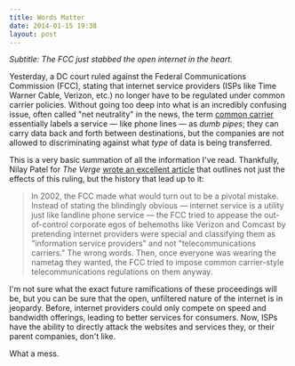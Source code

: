 ```yaml
---
title: Words Matter
date: 2014-01-15 19:38
layout: post
---
```

_Subtitle: The FCC just stabbed the open internet in the heart._

Yesterday, a DC court ruled against the Federal Communications Commission (FCC), stating that internet service providers (ISPs like Time Warner Cable, Verizon, etc.) no longer have to be regulated under common carrier policies. Without going too deep into what is an incredibly confusing issue, often called "net neutrality" in the news, the term [common carrier](http://en.wikipedia.org/wiki/Common_carrier) essentially labels a service &mdash; like phone lines &mdash; as _dumb pipes_; they can carry data back and forth between destinations, but the companies are not allowed to discriminating against what _type_ of data is being transferred.  

This is a very basic summation of all the information I've read. Thankfully, Nilay Patel for _The Verge_ [wrote an excellent article](http://www.theverge.com/2014/1/15/5311948/net-neutrality-and-the-death-of-the-internet) that outlines not just the effects of this ruling, but the history that lead up to it:  

> In 2002, the FCC made what would turn out to be a pivotal mistake. Instead of stating the blindingly obvious — internet service is a utility just like landline phone service — the FCC tried to appease the out-of-control corporate egos of behemoths like Verizon and Comcast by pretending internet providers were special and classifying them as "information service providers" and not "telecommunications carriers." The wrong words. Then, once everyone was wearing the nametag they wanted, the FCC tried to impose common carrier-style telecommunications regulations on them anyway.

I'm not sure what the exact future ramifications of these proceedings will be, but you can be sure that the open, unfiltered nature of the internet is in jeopardy. Before, internet providers could only compete on speed and bandwidth offerings, leading to better services for consumers. Now, ISPs have the ability to directly attack the websites and services they, or their parent companies, don't like. 

What a mess.


 

